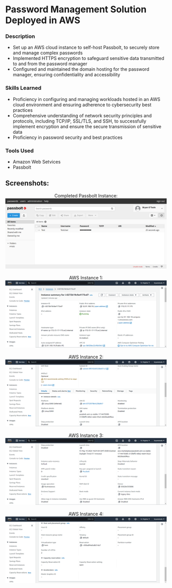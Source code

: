 
<h1>Password Management Solution Deployed in AWS</h1>

### Description
- Set up an AWS cloud instance to self-host Passbolt, to securely store and manage complex passwords
- Implemented HTTPS encryption to safeguard sensitive data transmitted to and from the password manager
- Configured and maintained the domain hosting for the password manager, ensuring confidentiality and accessibility

### Skills Learned

- Proficiency in configuring and managing workloads hosted in an AWS cloud environment and ensuring adherence to cybersecurity best practices
- Comprehensive understanding of network security principles and protocols, including TCP/IP, SSL/TLS, and SSH, to successfully implement encryption and ensure the secure transmission of sensitive data
- Proficiency in password security and best practices

### Tools Used

- Amazon Web Setvices
- Passbolt

<h2>Screenshots:</h2>

<p align="center">
Completed Passbolt Instance:  <br/>
<img src="https://github.com/bryanotoole/Project-Pictures/blob/main/Passbolt%20Screenshot.png"/>
<br />
<br />
AWS Instance 1: <br/>
<img src="https://github.com/bryanotoole/Project-Pictures/blob/main/AWS%20Passbolt%20Instance%201.png"/>
<br />
<br />
AWS Instance 2:  <br/>
<img src="https://github.com/bryanotoole/Project-Pictures/blob/main/AWS%20Passbolt%20Instance%202.png"/>
<br />
<br />
AWS Instance 3: <br/>
<img src="https://github.com/bryanotoole/Project-Pictures/blob/main/AWS%20Passbolt%20Instance%203.png"/>
<br />
<br />
AWS Instance 4:  <br/>
<img src="https://github.com/bryanotoole/Project-Pictures/blob/main/AWS%20Passbolt%20Instance%204.png"/>
<br />
<br />
